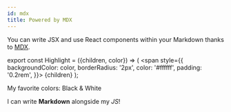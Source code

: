 ```yaml
---
id: mdx
title: Powered by MDX
---
```


You can write JSX and use React components within your Markdown thanks to [MDX](https://mdxjs.com/).

export const Highlight = ({children, color}) => ( <span style={{
      backgroundColor: color,
      borderRadius: '2px',
      color: '#ffffff',
      padding: '0.2rem',
    }}> {children} </span> );

My favorite colors: <Highlight color="#000000">Black & White</Highlight>

I can write **Markdown** alongside my _JS_!
